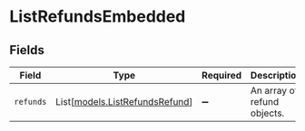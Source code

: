 # ListRefundsEmbedded


## Fields

| Field                                                            | Type                                                             | Required                                                         | Description                                                      |
| ---------------------------------------------------------------- | ---------------------------------------------------------------- | ---------------------------------------------------------------- | ---------------------------------------------------------------- |
| `refunds`                                                        | List[[models.ListRefundsRefund](../models/listrefundsrefund.md)] | :heavy_minus_sign:                                               | An array of refund objects.                                      |